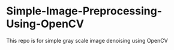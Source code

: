 # Simple-Image-Preprocessing-Using-OpenCV
This repo is for simple gray scale image denoising using OpenCV
